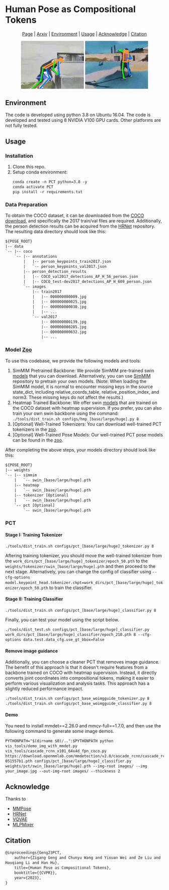 # Human Pose as Compositional Tokens

<p align="center">
  <a href="https://sites.google.com/view/pctpose">Page</a> |
  <a href="https://arxiv.org/pdf/2303.11638.pdf">Arxiv</a> |
  <a href="#Environment">Environment</a> |
  <a href="#Usage">Usage</a> |
  <a href="#Acknowledge">Acknowledge</a> |
  <a href='#Citation'>Citation</a> 
</p>

<div align="center">
  <img src="demo/demo_0.gif" width="200"/>
  <img src="demo/demo_1.gif" width="200"/>
</div>

## Environment
The code is developed using python 3.8 on Ubuntu 16.04. The code is developed and tested using 8 NVIDIA V100 GPU cards. Other platforms are not fully tested.

## Usage
### Installation
1. Clone this repo.
2. Setup conda environment:
   ```
   conda create -n PCT python=3.8 -y
   conda activate PCT
   pip install -r requirements.txt
   ```

### Data Preparation

To obtain the COCO dataset, it can be downloaded from the [COCO download](http://cocodataset.org/#download), and specifically the 2017 train/val files are required. Additionally, the person detection results can be acquired from the [HRNet](https://github.com/leoxiaobin/deep-high-resolution-net.pytorch) repository. The resulting data directory should look like this:

    ${POSE_ROOT}
    |-- data
    `-- |-- coco
        `-- |-- annotations
            |   |-- person_keypoints_train2017.json
            |   `-- person_keypoints_val2017.json
            |-- person_detection_results
            |   |-- COCO_val2017_detections_AP_H_56_person.json
            |   |-- COCO_test-dev2017_detections_AP_H_609_person.json
            `-- images
                |-- train2017
                |   |-- 000000000009.jpg
                |   |-- 000000000025.jpg
                |   |-- 000000000030.jpg
                |   |-- ... 
                `-- val2017
                    |-- 000000000139.jpg
                    |-- 000000000285.jpg
                    |-- 000000000632.jpg
                    |-- ... 

### Model [Zoo](https://mailustceducn-my.sharepoint.com/:f:/g/personal/aa397601_mail_ustc_edu_cn/EjGyRWSC7AZFukfefijQsK8ButemCzR8lLOdYWUPg5U2dg?e=4F2oEL)

To use this codebase, we provide the following models and tools:
1. SimMIM Pretrained Backbone: We provide SimMIM pre-trained swin [models](https://mailustceducn-my.sharepoint.com/:f:/g/personal/aa397601_mail_ustc_edu_cn/EgtBx4MGIFtKvfugHBycSucBfbsFt92X86HM_fgnzl0Z1w?e=OYsYqy) that you can download. Alternatively, you can use [SimMIM](https://github.com/microsoft/SimMIM) repository to pretrain your own models. (Note: When loading the SimMIM model, it is normal to encounter missing keys in the source state_dict, including relative_coords_table, relative_position_index, and norm3. These missing keys do not affect the results.)
2. Heatmap Trained Backbone: We offer swin [models](https://mailustceducn-my.sharepoint.com/:f:/g/personal/aa397601_mail_ustc_edu_cn/EiHuJ2SUpOhEmbuEXS5KkDUBBaeRlz2QyVnEcDwDUuJtwA?e=dCiiP1) that are trained on the COCO dataset with heatmap supervision. If you prefer, you can also train your own swin backbone using the command: `./tools/dist_train.sh configs/hmp_[base/large/huge].py 8`
3. [Optional] Well-Trained Tokenizers: You can download well-trained PCT tokenizers in the [zoo](https://mailustceducn-my.sharepoint.com/:f:/g/personal/aa397601_mail_ustc_edu_cn/Esvcc0LSurFLjhPGRJ-ZbSAB61A1q2rFWgePjHygbdwMLA?e=pXgisB).
4. [Optional] Well-Trained Pose Models: Our well-trained PCT pose models can be found in the [zoo](https://mailustceducn-my.sharepoint.com/:f:/g/personal/aa397601_mail_ustc_edu_cn/Epf3xVN8lJ9Km4qGQePCKR4Bl809PZXxXJETzWz6LFuFig?e=PbG3Ps).

After completing the above steps, your models directory should look like this:

    ${POSE_ROOT}
    |-- weights
    `-- |-- simmim
        |   `-- swin_[base/large/huge].pth
        |-- heatmap
        |   `-- swin_[base/large/huge].pth
        |-- tokenizer [Optional]
        |   `-- swin_[base/large/huge].pth
        `-- pct [Optional]
            `-- swin_[base/large/huge].pth 

### PCT

#### Stage I: Training Tokenizer

```
./tools/dist_train.sh configs/pct_[base/large/huge]_tokenizer.py 8
```
Aftering training tokenizer, you should move the well-trained tokenizer from the `work_dirs/pct_[base/large/huge]_tokenizer/epoch_50.pth` to the `weights/tokenizer/swin_[base/large/huge].pth` and then proceed to the next stage. Alternatively, you can change the config of classifier using `--cfg-options model.keypoint_head.tokenizer.ckpt=work_dirs/pct_[base/large/huge]_tokenizer/epoch_50.pth` to train the classifier.

#### Stage II: Training Classifier

```
./tools/dist_train.sh configs/pct_[base/large/huge]_classifier.py 8
```

Finally, you can test your model using the script below.
```
./tools/dist_test.sh configs/pct_[base/large/huge]_classifier.py work_dirs/pct_[base/large/huge]_classifier/epoch_210.pth 8 --cfg-options data.test.data_cfg.use_gt_bbox=False
```

#### Remove image guidance
Additionally, you can choose a cleaner PCT that removes image guidance. The benefit of this approach is that it doesn't require features from a backbone trained on COCO with heatmap supervision. Instead, it directly converts joint coordinates into compositional tokens, making it easier to perform various visualization and analysis tasks. This approach has a slightly reduced performance impact.
```
./tools/dist_train.sh configs/pct_base_woimgguide_tokenizer.py 8
./tools/dist_train.sh configs/pct_base_woimgguide_classifier.py 8
```

#### Demo

You need to install mmdet==2.26.0 and mmcv-full==1.7.0, and then use the following command to generate some image demos.
```
PYTHONPATH="$(dirname $0)/..":$PYTHONPATH python vis_tools/demo_img_with_mmdet.py vis_tools/cascade_rcnn_x101_64x4d_fpn_coco.py https://download.openmmlab.com/mmdetection/v2.0/cascade_rcnn/cascade_rcnn_x101_64x4d_fpn_20e_coco/cascade_rcnn_x101_64x4d_fpn_20e_coco_20200509_224357-051557b1.pth configs/pct_[base/large/huge]_classifier.py weights/pct/swin_[base/large/huge].pth --img-root images/ --img your_image.jpg --out-img-root images/ --thickness 2
```

## Acknowledge

Thanks to 
- [MMPose](https://github.com/open-mmlab/mmpose)
- [HRNet](https://github.com/HRNet)
- [VQVAE](https://github.com/zalandoresearch/pytorch-vq-vae)
- [MLPMixer](https://github.com/920232796/MlpMixer-pytorch)

## Citation

```
@inproceedings{Geng23PCT,
	author={Zigang Geng and Chunyu Wang and Yixuan Wei and Ze Liu and Houqiang Li and Han Hu},
	title={Human Pose as Compositional Tokens},
	booktitle={{CVPR}},
	year={2023}, 
}
```
